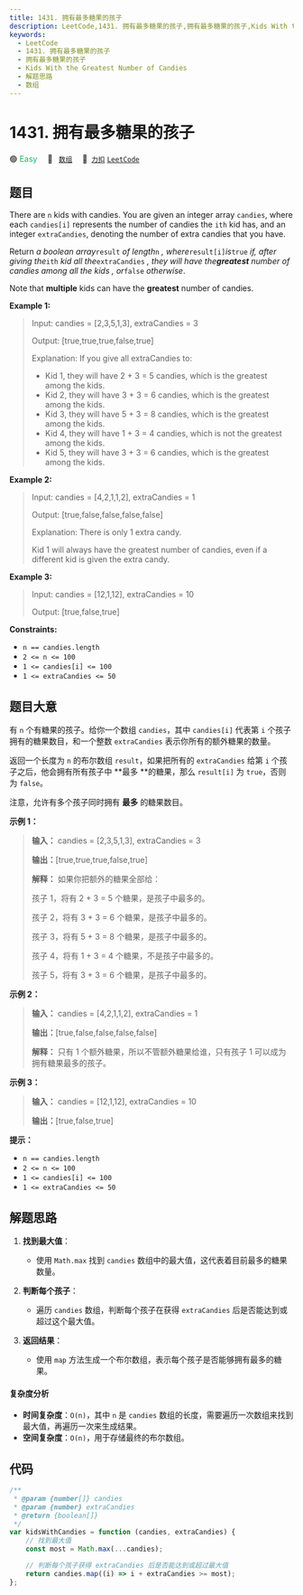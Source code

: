 ```yaml
---
title: 1431. 拥有最多糖果的孩子
description: LeetCode,1431. 拥有最多糖果的孩子,拥有最多糖果的孩子,Kids With the Greatest Number of Candies,解题思路,数组
keywords:
  - LeetCode
  - 1431. 拥有最多糖果的孩子
  - 拥有最多糖果的孩子
  - Kids With the Greatest Number of Candies
  - 解题思路
  - 数组
---
```


# 1431. 拥有最多糖果的孩子

🟢 <font color=#15bd66>Easy</font>&emsp; 🔖&ensp; [`数组`](/tag/array.md)&emsp; 🔗&ensp;[`力扣`](https://leetcode.cn/problems/kids-with-the-greatest-number-of-candies) [`LeetCode`](https://leetcode.com/problems/kids-with-the-greatest-number-of-candies)

## 题目

There are `n` kids with candies. You are given an integer array `candies`,
where each `candies[i]` represents the number of candies the `ith` kid has,
and an integer `extraCandies`, denoting the number of extra candies that you
have.

Return _a boolean array_`result` _of length_`n` _, where_`result[i]`_is_`true`
_if, after giving the_`ith` _kid all the_`extraCandies` _, they will have
the**greatest** number of candies among all the kids_ _, or_`false`
_otherwise_.

Note that **multiple** kids can have the **greatest** number of candies.

**Example 1:**

> Input: candies = [2,3,5,1,3], extraCandies = 3
>
> Output: [true,true,true,false,true]
>
> Explanation: If you give all extraCandies to:
>
> - Kid 1, they will have 2 + 3 = 5 candies, which is the greatest among the kids.
> - Kid 2, they will have 3 + 3 = 6 candies, which is the greatest among the kids.
> - Kid 3, they will have 5 + 3 = 8 candies, which is the greatest among the kids.
> - Kid 4, they will have 1 + 3 = 4 candies, which is not the greatest among the kids.
> - Kid 5, they will have 3 + 3 = 6 candies, which is the greatest among the kids.

**Example 2:**

> Input: candies = [4,2,1,1,2], extraCandies = 1
>
> Output: [true,false,false,false,false]
>
> Explanation: There is only 1 extra candy.
>
> Kid 1 will always have the greatest number of candies, even if a different kid is given the extra candy.

**Example 3:**

> Input: candies = [12,1,12], extraCandies = 10
>
> Output: [true,false,true]

**Constraints:**

- `n == candies.length`
- `2 <= n <= 100`
- `1 <= candies[i] <= 100`
- `1 <= extraCandies <= 50`

## 题目大意

有 `n` 个有糖果的孩子。给你一个数组 `candies`，其中 `candies[i]` 代表第 `i` 个孩子拥有的糖果数目，和一个整数
`extraCandies` 表示你所有的额外糖果的数量。

返回一个长度为 `n` 的布尔数组 `result`，如果把所有的 `extraCandies` 给第 `i` 个孩子之后，他会拥有所有孩子中 **最多
**的糖果，那么 `result[i]` 为 `true`，否则为 `false`。

注意，允许有多个孩子同时拥有 **最多** 的糖果数目。

**示例 1：**

> **输入：** candies = [2,3,5,1,3], extraCandies = 3
>
> **输出：**[true,true,true,false,true]
>
> **解释：** 如果你把额外的糖果全部给：
>
> 孩子 1，将有 2 + 3 = 5 个糖果，是孩子中最多的。
>
> 孩子 2，将有 3 + 3 = 6 个糖果，是孩子中最多的。
>
> 孩子 3，将有 5 + 3 = 8 个糖果，是孩子中最多的。
>
> 孩子 4，将有 1 + 3 = 4 个糖果，不是孩子中最多的。
>
> 孩子 5，将有 3 + 3 = 6 个糖果，是孩子中最多的。

**示例 2：**

> **输入：** candies = [4,2,1,1,2], extraCandies = 1
>
> **输出：**[true,false,false,false,false]
>
> **解释：** 只有 1 个额外糖果，所以不管额外糖果给谁，只有孩子 1 可以成为拥有糖果最多的孩子。

**示例 3：**

> **输入：** candies = [12,1,12], extraCandies = 10
>
> **输出：**[true,false,true]

**提示：**

- `n == candies.length`
- `2 <= n <= 100`
- `1 <= candies[i] <= 100`
- `1 <= extraCandies <= 50`

## 解题思路

1. **找到最大值**：

   - 使用 `Math.max` 找到 `candies` 数组中的最大值，这代表着目前最多的糖果数量。

2. **判断每个孩子**：

   - 遍历 `candies` 数组，判断每个孩子在获得 `extraCandies` 后是否能达到或超过这个最大值。

3. **返回结果**：
   - 使用 `map` 方法生成一个布尔数组，表示每个孩子是否能够拥有最多的糖果。

#### 复杂度分析

- **时间复杂度**：`O(n)`，其中 `n` 是 `candies` 数组的长度，需要遍历一次数组来找到最大值，再遍历一次来生成结果。
- **空间复杂度**：`O(n)`，用于存储最终的布尔数组。

## 代码

```javascript
/**
 * @param {number[]} candies
 * @param {number} extraCandies
 * @return {boolean[]}
 */
var kidsWithCandies = function (candies, extraCandies) {
	// 找到最大值
	const most = Math.max(...candies);

	// 判断每个孩子获得 extraCandies 后是否能达到或超过最大值
	return candies.map((i) => i + extraCandies >= most);
};
```
